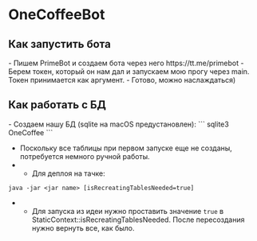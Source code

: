 <h1>OneCoffeeBot</h1>

<h2>Как запустить бота</h2>
- Пишем PrimeBot и создаем бота через него https://tt.me/primebot
- Берем токен, который он нам дал и запускаем мою прогу через main.
  Токен принимается как аргумент.
- Готово, можно наслаждаться)

<h2>Как работать с БД</h2>
- Создаем нашу БД (sqlite на macOS предустановлен):
```
sqlite3 OneCoffee
```

- Поскольку все таблицы при первом запуске еще не созданы,
  потребуется немного ручной работы.
- - Для деплоя на тачке:
```
java -jar <jar name> [isRecreatingTablesNeeded=true]
```
- - Для запуска из идеи нужно проставить значение `true` в StaticContext::isRecreatingTablesNeeded.
    После пересоздания нужно вернуть все, как было.